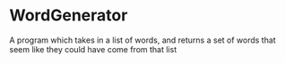 # WordGenerator
 A program which takes in a list of words, and returns a set of words that seem like they could have come from that list
